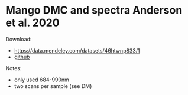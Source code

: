 # Mango DMC and spectra Anderson et al. 2020

Download:
* https://data.mendeley.com/datasets/46htwnp833/1
* [github](46htwnp833-1.zip)

Notes:
* only used 684-990nm
* two scans per sample (see DM)

